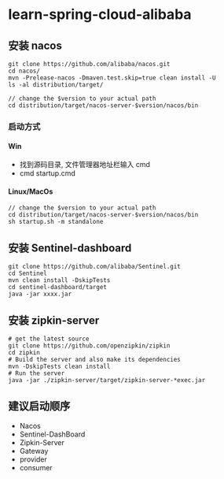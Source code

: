 # learn-spring-cloud-alibaba

## 安装 nacos

```
git clone https://github.com/alibaba/nacos.git
cd nacos/
mvn -Prelease-nacos -Dmaven.test.skip=true clean install -U  
ls -al distribution/target/

// change the $version to your actual path
cd distribution/target/nacos-server-$version/nacos/bin
```

### 启动方式
#### Win
- 找到源码目录, 文件管理器地址栏输入 cmd
- cmd startup.cmd

#### Linux/MacOs
```
// change the $version to your actual path
cd distribution/target/nacos-server-$version/nacos/bin
sh startup.sh -m standalone
```

## 安装 Sentinel-dashboard
```
git clone https://github.com/alibaba/Sentinel.git
cd Sentinel
mvn clean install -DskipTests
cd sentinel-dashboard/target
java -jar xxxx.jar
```


## 安装 zipkin-server
```
# get the latest source
git clone https://github.com/openzipkin/zipkin
cd zipkin
# Build the server and also make its dependencies
mvn -DskipTests clean install
# Run the server
java -jar ./zipkin-server/target/zipkin-server-*exec.jar
```

## 建议启动顺序

 - Nacos
 - Sentinel-DashBoard
 - Zipkin-Server
 - Gateway
 - provider
 - consumer
